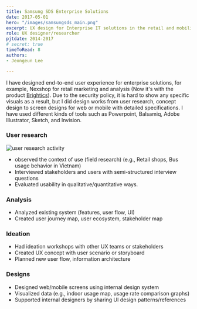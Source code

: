 ```yaml
---
title: Samsung SDS Enterprise Solutions
date: 2017-05-01
hero: "/images/samsungsds_main.png"
excerpt: UX design for Enterprise IT solutions in the retail and mobility industry.I have designed end-to-end user experience from field research to building information architecture and designing specific screens
role: UX designer/researcher
pjtdate: 2014-2017
# secret: true
timeToRead: 8
authors:
- Jeongeun Lee

---
```

I have designed end-to-end user experience for enterprise solutions, for example, Nexshop for retail marketing and analysis (Now it's with the product [Brightics](https://www.samsungsds.com/eu/iot-platform/brightics-iot.html)). Due to the security policy, it is hard to show any specific visuals as a result, but I did design works from user research, concept design to screen designs for web or mobile with detailed specifications. I have used different kinds of tools such as Powerpoint, Balsamiq, Adobe Illustrator, Sketch, and Invision.

### User research
 ![user research activity](/images/samsungsds_research.png)

- observed the context of use (field research) (e.g., Retail shops, Bus usage behavior in Vietnam)
- Interviewed stakeholders and users with semi-structured interview questions
- Evaluated usability in qualitative/quantitative ways.

### Analysis

- Analyzed existing system (features, user flow, UI)
- Created user journey map, user ecosystem, stakeholder map

### Ideation

- Had ideation workshops with other UX teams or stakeholders
- Created UX concept with user scenario or storyboard
- Planned new user flow, information architecture

### Designs

- Designed web/mobile screens using internal design system
- Visualized data (e.g., indoor usage map, usage rate comparison graphs)
- Supported internal designers by sharing UI design patterns/references

